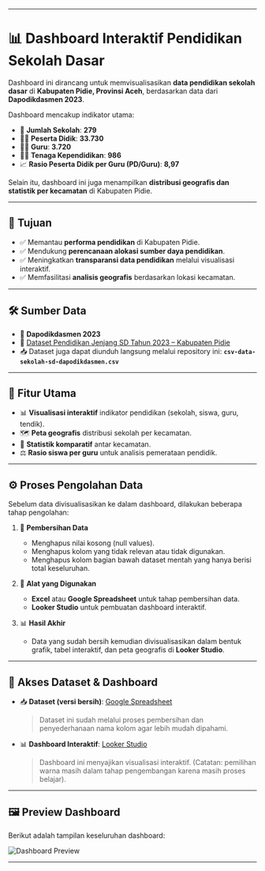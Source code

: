 
---

# 📊 Dashboard Interaktif Pendidikan Sekolah Dasar

Dashboard ini dirancang untuk memvisualisasikan **data pendidikan sekolah dasar** di **Kabupaten Pidie, Provinsi Aceh**, berdasarkan data dari **Dapodikdasmen 2023**.

Dashboard mencakup indikator utama:

* 🏫 **Jumlah Sekolah**: **279**
* 👩‍🎓 **Peserta Didik**: **33.730**
* 👨‍🏫 **Guru**: **3.720**
* 🧑‍💼 **Tenaga Kependidikan**: **986**
* 📈 **Rasio Peserta Didik per Guru (PD/Guru)**: **8,97**

Selain itu, dashboard ini juga menampilkan **distribusi geografis dan statistik per kecamatan** di Kabupaten Pidie.

---

## 🎯 Tujuan

* ✅ Memantau **performa pendidikan** di Kabupaten Pidie.
* ✅ Mendukung **perencanaan alokasi sumber daya pendidikan**.
* ✅ Meningkatkan **transparansi data pendidikan** melalui visualisasi interaktif.
* ✅ Memfasilitasi **analisis geografis** berdasarkan lokasi kecamatan.

---

## 🛠️ Sumber Data

* 📂 **Dapodikdasmen 2023**
* 🔗 [Dataset Pendidikan Jenjang SD Tahun 2023 – Kabupaten Pidie](https://data.pidiekab.go.id/dataset/data-pendidikan-jenjang-sd-tahun-2023)
* 📥 Dataset juga dapat diunduh langsung melalui repository ini: **`csv-data-sekolah-sd-dapodikdasmen.csv`**

---

## 📌 Fitur Utama

* 📊 **Visualisasi interaktif** indikator pendidikan (sekolah, siswa, guru, tendik).
* 🗺️ **Peta geografis** distribusi sekolah per kecamatan.
* 📑 **Statistik komparatif** antar kecamatan.
* ⚖️ **Rasio siswa per guru** untuk analisis pemerataan pendidik.

---

## ⚙️ Proses Pengolahan Data

Sebelum data divisualisasikan ke dalam dashboard, dilakukan beberapa tahap pengolahan:

1. 🧹 **Pembersihan Data**

   * Menghapus nilai kosong (null values).
   * Menghapus kolom yang tidak relevan atau tidak digunakan.
   * Menghapus kolom bagian bawah dataset mentah yang hanya berisi total keseluruhan.

2. 📑 **Alat yang Digunakan**

   * **Excel** atau **Google Spreadsheet** untuk tahap pembersihan data.
   * **Looker Studio** untuk pembuatan dashboard interaktif.

3. 📊 **Hasil Akhir**

   * Data yang sudah bersih kemudian divisualisasikan dalam bentuk grafik, tabel interaktif, dan peta geografis di **Looker Studio**.

---

## 🔗 Akses Dataset & Dashboard

* 📥 **Dataset (versi bersih)**: [Google Spreadsheet](https://docs.google.com/spreadsheets/d/1l8YZS-9Ps46tYt27YVwIoigDURrXqIFdm0csUckLtTA/edit?usp=sharing)

  > Dataset ini sudah melalui proses pembersihan dan penyederhanaan nama kolom agar lebih mudah dipahami.

* 📊 **Dashboard Interaktif**: [Looker Studio](https://lookerstudio.google.com/reporting/67cc353a-d52e-4237-8461-75736b920b0a)

  > Dashboard ini menyajikan visualisasi interaktif. (Catatan: pemilihan warna masih dalam tahap pengembangan karena masih proses belajar).

---

## 🖼️ Preview Dashboard

Berikut adalah tampilan keseluruhan dashboard:

![Dashboard Preview](https://github.com/user-attachments/assets/0c4c4afa-5afe-4ad9-ab79-cd2db07490f6)

---


